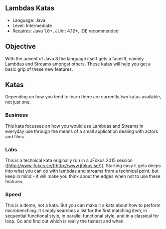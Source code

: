 Lambdas Katas
-------------

+ Language: Java
+ Level: Intermediate
+ Requires: Java 1.8+, JUnit 4.12+, IDE recommended

## Objective

With the advent of Java 8 the language itself gets a facelift, namely Lambdas and Streams amongst others. These katas will help you get a basic grip of these new features.

## Katas

Depending on how you tend to learn there are currently two katas available, not just one.

### Business

This kata focusses on how you would use Lambdas and Streams in everyday use through the means of a small application dealing with actors and films.

### Labs

This is a technical kata originally run in a JFokus 2015  session ([http://www.jfokus.se/](http://www.jfokus.se/)). Starting easy it gets deeps into what you can do with lambdas and streams from a technical point, but keep in mind - it will make you think about the edges when not to use these features.

### Speed

This is a demo, not a kata. But you can make it a kata about how to perform microbenching. It simply searches a list for the first matching item, in sequential functional style, in parallel functional style, and in a classical for loop. Go and find out which is really the fastest and when.